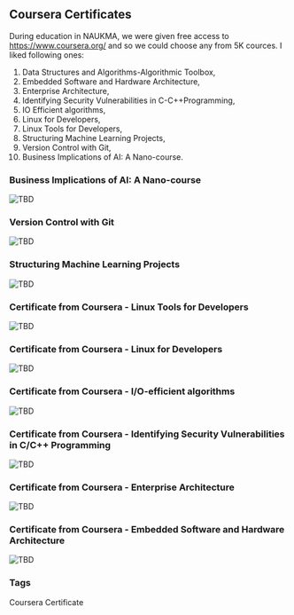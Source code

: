 ## Coursera Certificates

During education in NAUKMA, we were given free access to https://www.coursera.org/ and so we could choose any from 5K cources. I liked following ones:
1. Data Structures and Algorithms-Algorithmic Toolbox,
2. Embedded Software and Hardware Architecture,
3. Enterprise Architecture,
4. Identifying Security Vulnerabilities in C-C++Programming,
5. IO Efficient algorithms,
6. Linux for Developers,
7. Linux Tools for Developers,
8. Structuring Machine Learning Projects,
9. Version Control with Git,
10. Business Implications of AI: A Nano-course.

### Business Implications of AI: A Nano-course
<img src="./Images/CourseraCertificate1.jpg" alt="TBD" />

### Version Control with Git
<img src="./Images/CourseraCertificate2.jpg" alt="TBD" />

### Structuring Machine Learning Projects
<img src="./Images/CourseraCertificate3.jpg" alt="TBD" />

### Certificate from Coursera - Linux Tools for Developers
<img src="./Images/CourseraCertificate4.jpg" alt="TBD" />

### Certificate from Coursera - Linux for Developers
<img src="./Images/CourseraCertificate5.jpg" alt="TBD" />

### Certificate from Coursera - I/O-efficient algorithms
<img src="./Images/CourseraCertificate6.jpg" alt="TBD" />

### Certificate from Coursera - Identifying Security Vulnerabilities in C/C++ Programming
<img src="./Images/CourseraCertificate7.jpg" alt="TBD" />

### Certificate from Coursera - Enterprise Architecture
<img src="./Images/CourseraCertificate8.jpg" alt="TBD" />

### Certificate from Coursera - Embedded Software and Hardware Architecture
<img src="./Images/CourseraCertificate9.jpg" alt="TBD" />

### Tags
Coursera Certificate